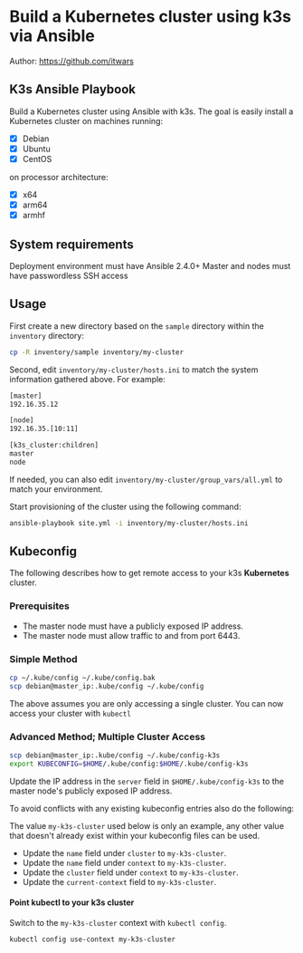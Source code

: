 # Build a Kubernetes cluster using k3s via Ansible

Author: <https://github.com/itwars>

## K3s Ansible Playbook

Build a Kubernetes cluster using Ansible with k3s. The goal is easily install a Kubernetes cluster on machines running:

- [X] Debian
- [X] Ubuntu
- [X] CentOS

on processor architecture:

- [X] x64
- [X] arm64
- [X] armhf

## System requirements

Deployment environment must have Ansible 2.4.0+
Master and nodes must have passwordless SSH access

## Usage

First create a new directory based on the `sample` directory within the `inventory` directory:

```bash
cp -R inventory/sample inventory/my-cluster
```

Second, edit `inventory/my-cluster/hosts.ini` to match the system information gathered above. For example:

```bash
[master]
192.16.35.12

[node]
192.16.35.[10:11]

[k3s_cluster:children]
master
node
```

If needed, you can also edit `inventory/my-cluster/group_vars/all.yml` to match your environment.

Start provisioning of the cluster using the following command:

```bash
ansible-playbook site.yml -i inventory/my-cluster/hosts.ini
```

## Kubeconfig

The following describes how to get remote access to your k3s **Kubernetes** cluster.

### Prerequisites

- The master node must have a publicly exposed IP address.
- The master node must allow traffic to and from port 6443.

### Simple Method

```bash
cp ~/.kube/config ~/.kube/config.bak
scp debian@master_ip:.kube/config ~/.kube/config
```

The above assumes you are only accessing a single cluster.
You can now access your cluster with `kubectl`

### Advanced Method; Multiple Cluster Access

```bash
scp debian@master_ip:.kube/config ~/.kube/config-k3s
export KUBECONFIG=$HOME/.kube/config:$HOME/.kube/config-k3s
```

Update the IP address in the `server` field in `$HOME/.kube/config-k3s` to the master node's publicly exposed IP address.

To avoid conflicts with any existing kubeconfig entries also do the following:

The value `my-k3s-cluster` used below is only an example, any other value that doesn't already exist within your kubeconfig files can be used.

- Update the `name` field under `cluster` to `my-k3s-cluster`.
- Update the `name` field under `context` to `my-k3s-cluster`.
- Update the `cluster` field under `context` to `my-k3s-cluster`.
- Update the `current-context` field to `my-k3s-cluster`.

#### Point kubectl to your k3s cluster

Switch to the `my-k3s-cluster` context with `kubectl config`.

```bash
kubectl config use-context my-k3s-cluster
```
